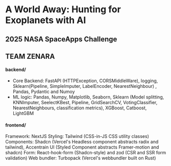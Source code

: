 # A World Away: Hunting for Exoplanets with AI
## 2025 NASA SpaceApps Challenge
## TEAM ZENARA

#### backend/
- Core Backend: FastAPI (HTTPException, CORSMiddleWare), logging, Sklearn(Pipeline, SimpleImputer, LabelEncoder, NearestNeighbour) , Pandas, Pydantic and Numoy
- ML logic: Pandas, Numpy, Matplotlib, Seaborn, Sklearn (Model splitting, KNNImputer, SeelectKBest, Pipeline, GridSearchCV, VotingClassifier, NearestNeighbours, classification metrics), XGBoost, Catboost, LightGBM

#### frontend/
Framework: NextJS
Styling: Tailwind (CSS-in-JS CSS utility classes)
Components: Shadcn (Vercel's Headless component abstracts radix and tailwind), Accentrain UI (Styled Component abstracts Framer-motion and shadcn)
Form: React-hook-form (Shadcn-style) and zod (CSR and SSR form validation)
Web bundler: Turbopack (Vercel's webbundler built on Rust)